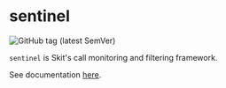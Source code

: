 # sentinel

![GitHub tag (latest SemVer)](https://img.shields.io/github/v/tag/skit-ai/sentinel?style=flat-square)

`sentinel` is Skit's call monitoring and filtering framework.

See documentation [here](https://skit-ai.github.io/sentinel).

